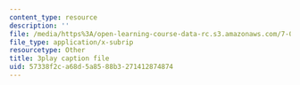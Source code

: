 ```yaml
---
content_type: resource
description: ''
file: /media/https%3A/open-learning-course-data-rc.s3.amazonaws.com/7-013-introductory-biology-spring-2013/57338f2ca68d5a8588b3271412874874_svahhl-J4AY.vtt
file_type: application/x-subrip
resourcetype: Other
title: 3play caption file
uid: 57338f2c-a68d-5a85-88b3-271412874874
---
```

